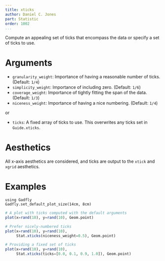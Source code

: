 ```yaml
---
title: xticks
author: Daniel C. Jones
part: Statistic
order: 1002
...
```


Compute an appealing set of ticks that encompass the data or specify a set of ticks to use.

# Arguments

  * `granularity_weight`: Importance of having a reasonable number of ticks. (Default: `1/4`)
  * `simplicity_weight`: Importance of including zero. (Default: `1/6`)
  * `coverage_weight`: Importance of tightly fitting the span of the data. (Default: `1/3`)
  * `niceness_weight`: Importance of having a nice numbering. (Default: `1/4`)

or

  * `ticks`: A fixed array of ticks to use.  This overwrites any ticks set in `Guide.xticks`.

# Aesthetics

All x-axis aesthetics are considered, and ticks are output to the `xtick` and
`xgrid` aesthetics.

# Examples

```{.julia hide="true" results="none"}
using Gadfly
Gadfly.set_default_plot_size(14cm, 8cm)
```

```julia
# A plot with ticks computed with the default arguments
plot(x=rand(10), y=rand(10), Geom.point)
```

```julia
# Prefer nicely-numbered ticks
plot(x=rand(10), y=rand(10),
     Stat.xticks(niceness_weight=0.5), Geom.point)
```

```julia
# Providing a fixed set of ticks
plot(x=rand(10), y=rand(10),
     Stat.xticks(ticks=[0.0, 0.1, 0.9, 1.0]), Geom.point)
```
